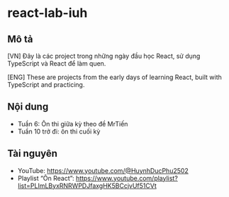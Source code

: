 # react-lab-iuh

## Mô tả
[VN] Đây là các project trong những ngày đầu học React, sử dụng TypeScript và React để làm quen.

[ENG] These are projects from the early days of learning React, built with TypeScript and practicing.

## Nội dung
- Tuần 6: Ôn thi giữa kỳ theo đề MrTiến
- Tuần 10 trở đi: ôn thi cuối kỳ

## Tài nguyên
- YouTube: https://www.youtube.com/@HuynhDucPhu2502
- Playlist “Ôn React”: https://www.youtube.com/playlist?list=PLImLByxRNRWPDJfaxgHK5BCcjvUf51CVt

